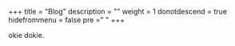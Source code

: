 +++
title = "Blog"
description = ""
weight = 1
donotdescend = true
hidefrommenu = false
pre ="<i class='fa fa-newspaper-o'></i> "
+++

okie dokie.